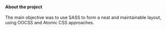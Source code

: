#### About the project

The main objective was to use SASS to form a neat and maintainable layout, using OOCSS and Atomic CSS approaches.
